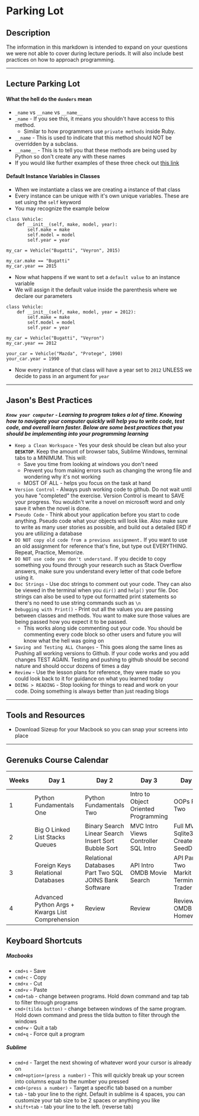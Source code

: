 # Parking Lot

## Description

The information in this markdown is intended to expand on your questions we were not able to cover during lecture periods. It will also include best practices on how to approach programming. 

---

## Lecture Parking Lot

#### What the hell do the `dunders` mean

* `_name` vs `__name` vs `__name__`
* `_name` - If you see this, it means you shouldn't have access to this method. 
	* Similar to how programmers use `private methods` inside Ruby. 
* `__name` - This is used to indicate that this method should NOT be overridden by a subclass. 
* `__name__` - This is to tell you that these methods are being used by Python so don't create any with these names
* If you would like further examples of these three check out [this link](http://igorsobreira.com/2010/09/16/difference-between-one-underline-and-two-underlines-in-python.html)

#### Default Instance Variables in Classes

* When we instantiate a class we are creating a instance of that class
* Every instance can be unique with it's own unique variables. These are set using the `self` keyword
* You may recognize the example below

```
class Vehicle:
	def __init__(self, make, model, year):
		self.make = make
		self.model = model
		self.year = year

my_car = Vehicle("Bugatti", "Veyron", 2015)

my_car.make == "Bugatti"
my_car.year == 2015
```
* Now what happens if we want to set a `default value` to an instance variable
* We will assign it the default value inside the parenthesis where we declare our parameters

```
class Vehicle:
	def __init__(self, make, model, year = 2012):
		self.make = make
		self.model = model
		self.year = year

my_car = Vehicle("Bugatti", "Veyron")
my_car.year == 2012

your_car = Vehicle("Mazda", "Protege", 1990)
your_car.year = 1990
```
* Now every instance of that class will have a year set to `2012` UNLESS we decide to pass in an argument for `year`

---

## Jason's Best Practices

***`Know your computer` - Learning to program takes a lot of time. Knowing how to navigate your computer quickly will help you to write code, test code, and overall learn faster. Below are some best practices that you should be implementing into your programming learning***

* `Keep a Clean Workspace` - Yes your desk should be clean but also your **`DESKTOP`**. Keep the amount of browser tabs, Sublime Windows, terminal tabs to a MINIMUM. This will:
	* Save you time from looking at windows you don't need
	* Prevent you from making errors such as changing the wrong file and wondering why it's not working
	* MOST OF ALL - helps you focus on the task at hand
* `Version Control` - Always push working code to github. Do not wait until you have "completed" the exercise. Version Control is meant to SAVE your progress. You wouldn't write a novel on microsoft word and only save it when the novel is done. 
* `Pseudo Code` - Think about your application before you start to code anything. Pseudo code what your objects will look like. Also make sure to write as many user stories as possible, and build out a detailed ERD if you are utilizing a database
* `DO NOT copy old code from a previous assignment.` If you want to use an old assignment for reference that's fine, but type out EVERYTHING. Repeat, Practice, Memorize.
* `DO NOT use code you don't understand.` If you decide to copy something you found through your research such as Stack Overflow answers, make sure you understand every letter of that code before using it. 
* `Doc Strings` - Use doc strings to comment out your code. They can also be viewed in the terminal when you `dir()` and `help()` your file. Doc strings can also be used to type out formatted print statements so there's no need to use string commands such as `\n`
* `Debugging with Print()` - Print out all the values you are passing between classes and methods. You want to make sure those values are being passed how you expect it to be passed. 
	* This works along side commenting out your code. You should be commenting every code block so other users and future you will know what the hell was going on
* `Saving and Testing ALL Changes` - This goes along the same lines as Pushing all working versions to Github. If your code works and you add changes TEST AGAIN. Testing and pushing to github should be second nature and should occur dozens of times a day
* `Review` - Use the lesson plans for reference, they were made so you could look back to it for guidance on what you learned today
* `DOING > READING` - Stop looking for things to read and work on your code. Doing something is always better than just reading blogs

---

## Tools and Resources

* Download Sizeup for your Macbook so you can snap your screens into place

---

## Gerenuks Course Calendar

| Weeks | Day 1                                            | Day 2                                               | Day 3                                                 | Day 4                            | Day 5                                   | Weekend  Assignments           |
|-------|--------------------------------------------------|-----------------------------------------------------|-------------------------------------------------------|----------------------------------|-----------------------------------------|--------------------------------|
| 1     | Python Fundamentals One                          | Python Fundamentals Two                             | Intro to Object Oriented Programming                  | OOPs Part  Two                   | Review                                  | RPG Version One                |
| 2     | Big O Linked List Stacks Queues                  | Binary Search Linear Search Insert Sort Bubble Sort | MVC Intro Views Controller SQL Intro                  | Full MVC Sqlite3 CreateDB SeedDB | Review No Class                         | RPG  Version Two               |
| 3     | Foreign Keys Relational Databases                | Relational Databases Part Two SQL JOINS Bank Software | API Intro OMDB Movie Search | API Part Two Markit API Terminal Trader      | Terminal Trader Trader to Bank | Terminal Trader Trader to Bank |
| 4     | Advanced Python Args + Kwargs List Comprehension | Review                                              | Review                                                | Review / OMDB Homework           | Phase 1 Assessment                      |                                |





## Keyboard Shortcuts

##### Macbooks

* `cmd+s` - Save
* `cmd+c` - Copy
* `cmd+x` - Cut
* `cmd+v` - Paste
* `cmd+tab` - change between programs. Hold down command and tap tab to filter through programs
* `cmd+(tilda button)` - change between windows of the same program. Hold down command and press the tilda button to filter through the windows
* `cmd+w` - Quit a tab
* `cmd+q` - Force quit a program

##### Sublime

* `cmd+d` - Target the next showing of whatever word your cursor is already on
* `cmd+option+(press a number)` - This will quickly break up your screen into columns equal to the number you pressed
* `cmd+(press a number)` - Target a specific tab based on a number
* `tab` - tab your line to the right. Default in sublime is 4 spaces, you can customize your tab size to be 2 spaces or anything you like
* `shift+tab` - tab your line to the left. (reverse tab)


